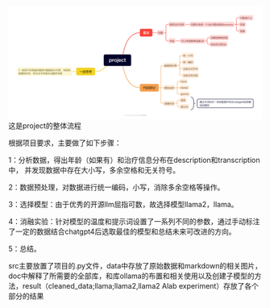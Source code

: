 ![这是project的整体流程](doc/image/guide_line.png)
这是project的整体流程

根据项目要求，主要做了如下步骤：

  1：分析数据，得出年龄（如果有）和治疗信息分布在description和transcription中， 并发现数据中存在大小写，多余空格和无关符号。
  
  2：数据预处理，对数据进行统一编码，小写，消除多余空格等操作。
  
  3：选择模型：由于优秀的开源llm屈指可数，故选择模型llama2，llama。
  
  4：消融实验：针对模型的温度和提示词设置了一系列不同的参数，通过手动标注了一定的数据结合chatgpt4后选取最佳的模型和总结未来可改进的方向。
  
  5：总结。


src主要放置了项目的.py文件，data中存放了原始数据和markdown的相关图片，doc中解释了所需要的全部库，和库ollama的布置和相关使用以及创建子模型的方法，result（cleaned_data;llama;llama2,llama2 Alab experiment）存放了各个部分的结果


